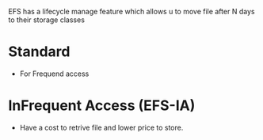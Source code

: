 EFS has a lifecycle manage feature which allows u to move file after N days to their storage classes

# Standard
- For Frequend access
# InFrequent Access (EFS-IA)
- Have a cost to retrive file and lower price to store.